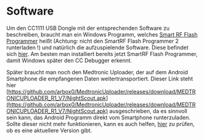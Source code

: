 # Software

Um den CC1111 USB Dongle mit der entsprechenden Software zu beschreiben, braucht man ein Windows Programm, welches [Smart RF Flash Programmer](http://www.ti.com/tool/flash-programmer) heißt (Achtung: nicht den SmartRF Flash Programmer 2 runterladen !) und natürlich die aufzuspielende Software. Diese befindet sich   [hier](https://github.com/jberian/mmcommander/releases/download/0.89/MMCommander_EUR_0.89_NoTx.hex).
Am besten man installiert bereits jetzt SmartRF Flash Programmer, damit Windows später den CC Debugger erkennt.

Später braucht man noch den Medtronic Uploader, der auf dem Android Smartphone die empfangenen Daten weitertransportiert. Dieser Link steht hier [https://github.com/arbox0/MedtronicUploader/releases/download/MEDTRONICUPLOADER_R1_V7/NightScout.apk](https://github.com/arbox0/MedtronicUploader/releases/download/MEDTRONICUPLOADER_R1_V7/NightScout.apk) ausgeschrieben, da es sinnvoll sein kann, das Android Programm direkt vom Smartphone runterzuladen. Sollte dieser nicht mehr funktionieren, kann es auch helfen, [hier](https://github.com/arbox0/MedtronicUploader/releases) zu prüfen, ob es eine aktuellere Version gibt.

